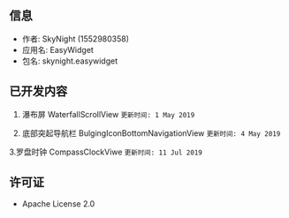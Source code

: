 ## 信息
* 作者: SkyNight (1552980358) 
* 应用名: EasyWidget
* 包名: skynight.easywidget
## 已开发内容
1. 瀑布屏 WaterfallScrollView
`更新时间: 1 May 2019`

2. 底部突起导航栏 BulgingIconBottomNavigationView
`更新时间: 4 May 2019`

3.罗盘时钟 CompassClockViwe
`更新时间: 11 Jul 2019`

## 许可证
* Apache License 2.0

